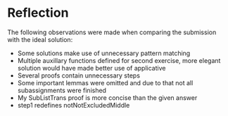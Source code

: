 # Reflection

The following observations were made when comparing the submission with the ideal solution:

* Some solutions make use of unnecessary pattern matching
* Multiple auxillary functions defined for second exercise, more elegant solution would have made better use of applicative
* Several proofs contain unnecessary steps
* Some important lemmas were omitted and due to that not all subassignments were finished
* My SubListTrans proof is more concise than the given answer
* step1 redefines notNotExcludedMiddle